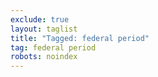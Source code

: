 ```yaml
---
exclude: true
layout: taglist
title: "Tagged: federal period"
tag: federal period
robots: noindex
---
```

